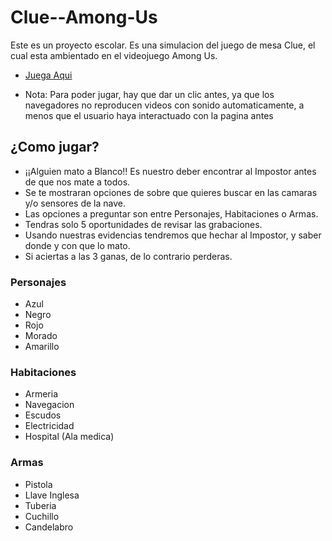 # Clue--Among-Us

Este es un proyecto escolar.
Es una simulacion del juego de mesa Clue, el cual esta ambientado en el videojuego Among Us.

* [Juega Aqui](https://jesusd84.github.io/Clue--Among-Us/)

* Nota: Para poder jugar, hay que dar un clic antes, ya que los navegadores no reproducen videos con sonido automaticamente,
 a menos que el usuario haya interactuado con la pagina antes

## ¿Como jugar?
* ¡¡Alguien mato a Blanco!! Es nuestro deber encontrar al Impostor antes de que nos mate a todos.
* Se te mostraran opciones de sobre que quieres buscar en las camaras y/o sensores de la nave.
* Las opciones a preguntar son entre Personajes, Habitaciones o Armas.
* Tendras solo 5 oportunidades de revisar las grabaciones.
* Usando nuestras evidencias tendremos que hechar al Impostor, y saber donde y con que lo mato.
* Si aciertas a las 3 ganas, de lo contrario perderas.

### Personajes
* Azul
* Negro
* Rojo
* Morado
* Amarillo

### Habitaciones
* Armeria
* Navegacion
* Escudos
* Electricidad
* Hospital (Ala medica)

### Armas
* Pistola
* Llave Inglesa
* Tuberia
* Cuchillo
* Candelabro
